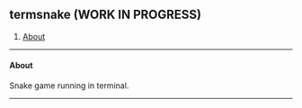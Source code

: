 ## termsnake (WORK IN PROGRESS)

1. [About](README.md#about)

---

#### About

Snake game running in terminal.

---
